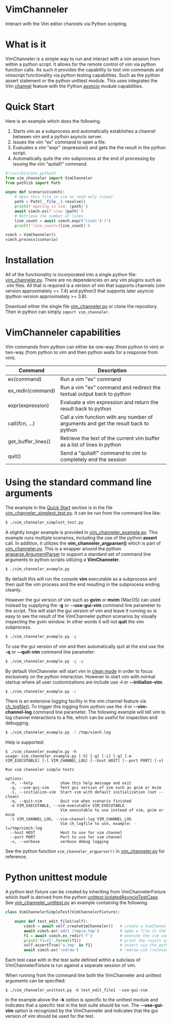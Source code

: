 # VimChanneler

Interact with the Vim editor channels via Python scripting.

# What is it

VimChanneler is a simple way to run and interact with a vim session from within a python script.
It allows for the remote control of vim via python function calls.
As such it provides the capability to test vim commands and vimscript functionality via python testing capabilities.  Such as the python assert statement or the python unittest module.
This uses integrates the Vim [channel](https://vimhelp.org/channel.txt.html) feature with the Python [asyncio](https://docs.python.org/3/library/asyncio.html) module capabilities.

# Quick Start

Here is an example which does the following.
1. Starts vim as a subprocess and automatically establishes a channel between vim and a python asyncio server.
1. Issues the vim "ex" command to open a file.
1. Evaluates a vim "expr" (expression) and gets the the result in the python script.
1. Automatically quits the vim subprocess at the end of processing by issuing the vim "quitall!" command.

```python
#!/usr/bin/env python3
from vim_channeler import VimChanneler
from pathlib import Path

async def scenario(vimch):
    # Open this file in vim as read only (view)
    path = Path(__file__).resolve()
    print(f'opening in vim: {path}')
    await vimch.ex(f'view {path}')
    # Retrieve the number of lines
    line_count = await vimch.expr("line('$')")
    print(f'line_count={line_count}')

vimch = VimChanneler()
vimch.process(scenario)
```

# Installation

All of the functionality is incorporated into a single python file: [vim_channeler.py](vim_channeler.py).  There are no dependencies on any vim plugins such as .vim files.  All that is required is a version of vim that supports channels (vim version approximately >= 7.4) and python3 that supports later asyncio (python version approximately >= 3.8).

Download either the single file [vim_channeler.py](vim_channeler.py) or clone the repository. Then in python can simply ```import vim_channeler```.

# VimChanneler capabilities

Vim commands from python can either be one-way (from python to vim) or two-way (from python to vim and then python waits for a response from vim).

| Command              | Description                                                                          |
| ---                  | ---                                                                                  |
| ex(command)          | Run a vim "ex" command                                                               |
| ex_redir(command)    | Run a vim "ex" command and redirect the textual output back to python                |
| expr(expression)     | Evaluate a vim expression and return the result back to python                       |
| call(fcn, ...)       | Call a vim function with any number of arguments and get the result back to python   |
| get_buffer_lines()   | Retrieve the text of the current vim buffer as a list of lines in python             |
| quit()               | Send a "quitall!" command to vim to completely end the session                       |

# Using the standard command line arguments

The example in the [Quick Start](#quick-start) section is in the file [vim_channeler_simplest_test.py](vim_channeler_simplest_test.py).  It can be run from the command line like:
```sh
$ ./vim_channeler_simplest_test.py
```

A slightly longer example is provided in [vim_channeler_example.py](vim_channeler_example.py).  This example runs multiple scenarios, including the use of the python **assert** call.  In addition, it utilizes the **vim_channeler_argparser()** which is part of [vim_channeler.py](vim_channeler.py).  This is a wrapper around the python [argparse.ArgumentParser](https://docs.python.org/3/library/argparse.html#argumentparser-objects) to support a standard set of command line arguments to python scripts utilizing a **VimChanneler**.

```sh
$ ./vim_channeler_example.py
```

By default this will run the console **vim** executable as a subprocess and then quit the vim process and the end resulting in the subprocess ending cleanly.

However the gui version of vim such as **gvim** or **mvim** (MacOS) can used instead by supplying the **-g** or **--use-gui-vim** command line parameter to the script.  This will start the gui version of vim and leave it running so is easy to see the result of the VimChanneler python scenarios by visually inspecting the gvim window.  In other words it will not **quit** the vim subprocess.
```sh
$ ./vim_channeler_example.py -g
```

To use the gui version of vim and then automatically quit at the end use the **-q** or **--quit-vim** command line parameter:
```sh
$ ./vim_channeler_example.py -g -q
```

By default VimChanneler will start vim in [clean mode](https://vimhelp.org/starting.txt.html#--clean) in order to focus exclusively on the python interaction.  However to start vim with normal startup where all user customizations are include use **-i** or **--initialize-vim**.
```sh
$ ./vim_channeler_example.py -i
```

There is an extensive logging facility in the vim channel feature via [ch_logfile()](https://vimhelp.org/channel.txt.html#ch_logfile%28%29).  To trigger this logging from python use the **-l** or **--vim-channel-log** command line parameter.  The following example will tell vim to log channel interactions to a file, which can be useful for inspection and debugging.
```sh
$ ./vim_channeler_example.py -l /tmp/vimch.log
```

Help is supported:
```
$ ./vim_channeler_example.py -h
usage: vim_channeler_example.py [-h] [-g] [-i] [-q] [-e VIM_EXECUTABLE] [-l VIM_CHANNEL_LOG] [--host HOST] [--port PORT] [-v]

Run vim channeler simple tests

options:
  -h, --help            show this help message and exit
  -g, --use-gui-vim     Test gui version of vim such as gvim or mvim
  -i, --initialize-vim  Start vim with default initialization (not --clean)
  -q, --quit-vim        Quit vim when scenario finished
  -e VIM_EXECUTABLE, --vim-executable VIM_EXECUTABLE
                        Vim executable to use instead of vim, gvim or mvim
  -l VIM_CHANNEL_LOG, --vim-channel-log VIM_CHANNEL_LOG
                        Vim ch_logfile to use, example: -l=/tmp/vimch.log
  --host HOST           Host to use for vim channel
  --port PORT           Port to use for vim channel
  -v, --verbose         verbose debug logging
```

See the python function ```vim_channeler_argparser()``` in [vim_channeler.py](vim_channeler.py) for reference.

# Python unittest module

A python test fixture can be created by inheriting from VimChannelerFixture which itself is derived from the python [unittest.IsolatedAsyncioTestCase](https://docs.python.org/3/library/unittest.html#unittest.IsolatedAsyncioTestCase).  See [vim_channeler_unittest.py](vim_channeler_unittest.py) an example containing the following.

```python
class VimChannelerSimpleTest(VimChannelerFixture):

    async def test_edit_file1(self):
        vimch = await self.createVimChanneler()   # create a VimChanneler for use by this test
        await vimch.ex('edit /tmp/a.tmp')         # open a file in the vim session
        f1 = await vimch.ex_redir('f')            # execute the vim command 'f' (file) which reports the current open file
        print('f1={}'.format(f1))                 # print the result on the console
        self.assertTrue('a.tmp' in f1)            # assert via the python unittest module capabilities
        await vimch.ex('redraw')                  # redraw vim (relevant only for gui mode such as gvim, mvim)
```

Each test case with in the test suite defined within a subclass of VimChannelerFixture is run against a separate session of vim.

When running from the command line both the VimChanneler and unittest arguments can be specified:
```
$ ./vim_channeler_unittest.py -k test_edit_file1 --use-gui-vim
```

In the example above the **-k** option is specific to the unittest module and indicates that a specific test in the test suite should be run.  The **--use-gui-vim** option is recognized by the VimChanneler and indicates that the gui version of vim should be used for the test.

